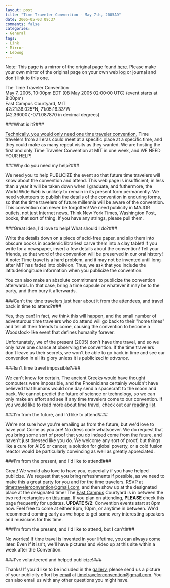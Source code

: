 ```yaml
---
layout: post
title: "Time Traveler Convention - May 7th, 2005AD"
date: 2005-05-03 09:37
comments: false
categories:
- General
tags:
- Link
- Mirror
- Lebwog
---
```

Note: This page is a mirror of the original page found [here](http://web.mit.edu/adorai/timetraveler/).  Please make your own mirror of the original page on your own web log or journal and don't link to this one.

The Time Traveler Convention<br>
May 7, 2005, 10:00pm EDT (08 May 2005 02:00:00 UTC) (event starts at 8:00pm)<br>
East Campus Courtyard, MIT<br>
42:21:36.025&deg;N, 71:05:16.33&deg;W<br>
(42.360007,-071.087870 in decimal degrees)<br>

<!-- more -->

###What is it?###

[Technically, you would only need one time traveler convention.](http://catandgirl.com/view.php?loc=131) Time travelers from all eras could meet at a specific place at a specific time, and they could make as many repeat visits as they wanted. We are hosting the first and only Time Traveler Convention at MIT in one week, and WE NEED YOUR HELP!

###Why do you need my help?###

We need you to help PUBLICIZE the event so that future time travelers will know about the convention and attend.  This web page is insufficient; in less than a year it will be taken down when I graduate, and futhermore, the World Wide Web is unlikely to remain in its present form permanently. We need volunteers to publish the details of the convention in enduring forms, so that the time travelers of future millennia will be aware of the convention. This convention can never be forgotten! We need publicity in MAJOR outlets, not just Internet news. Think New York Times, Washington Post, books, that sort of thing. If you have any strings, please pull them.

###Great idea, I'd love to help! What should I do?###

Write the details down on a piece of acid-free paper, and slip them into obscure books in academic libraries! carve them into a clay tablet! If you write for a newspaper, insert a few details about the convention! Tell your friends, so that word of the convention will be preserved in our oral history! A note: Time travel is a hard problem, and it may not be invented until long after MIT has faded into oblivion. Thus, we ask that you include the latitude/longitude information when you publicize the convention.

You can also make an absolute commitment to publicize the convention afterwards. In that case, bring a time capsule or whatever it may be to the party, and then bury it afterwards.

###Can't the time travelers just hear about it from the attendees, and travel back in time to attend?###

Yes, they can! In fact, we think this will happen, and the small number of adventurous time travelers who do attend will go back to their "home times" and tell all their friends to come, causing the convention to become a Woodstock-like event that defines humanity forever.

Unfortunately, we of the present (2005) don't have time travel, and so we only have one chance at observing the convention. If the time travelers don't leave us their secrets, we won't be able to go back in time and see our convention in all its glory unless it is publicized *in advance*.

###Isn't time travel impossible?###

We can't know for certain. The ancient Greeks would have thought computers were impossible, and the Phoenicians certainly wouldn't have believed that humans would one day send a spacecraft to the moon and back. We cannot predict the future of science or technology, so we can only make an effort and see if any time travelers come to our convention. If you would like to read more about time travel, check out our [reading list](http://web.mit.edu/adorai/timetraveler/readinglist.html).

###I'm from the future, and I'd like to attend!###

We're not sure how you're emailing us from the future, but we'd love to have you! Come as you are! No dress code whatsoever. We do request that you bring some sort of proof that you do indeed come from the future, and haven't just dressed like you do. We welcome any sort of proof, but things like a cure for AIDS or cancer, a solution for global poverty, or a cold fusion reactor would be particularly convincing as well as greatly appreciated.

###I'm from the present, and I'd like to attend!###

Great! We would also love to have you, especially if you have helped publicize. We request that you bring refreshments if possible, as we need to make this a great party for you and for the time travelers. [RSVP](mailto:timetravelerconvention@gmail.com) at timetravelerconvention@gmail.com, and then show up at the designated place at the designated time! The [East Campus](http://web.mit.edu/adorai/timetraveler/ec.html) Courtyard is in between the two red rectangles on [this map](http://whereis.mit.edu/map-jpg?mapterms=east+campus). If you plan on attending, **PLEASE** check this page frequently for updates. **UPDATE 5/2**: Convention events start at 8pm now. Feel free to come at either 8pm, 10pm, or anytime in between. We'd recommend coming early as we hope to get some very interesting speakers and musicians for this time.

###I'm from the present, and I'd like to attend, but I can't!###

No worries! If time travel is invented in your lifetime, you can always come later. Even if it isn't, we'll have pictures and video up at this site within a week after the Convention.

###I've volunteered and helped publicize!###

Thanks! If you'd like to be included in the [gallery](http://web.mit.edu/adorai/timetraveler/gallery/), please send us a picture of your publicity effort by [email](mailto:timetravelerconvention@gmail.com) at timetravelerconvention@gmail.com. You can also email us with any other questions you might have.
